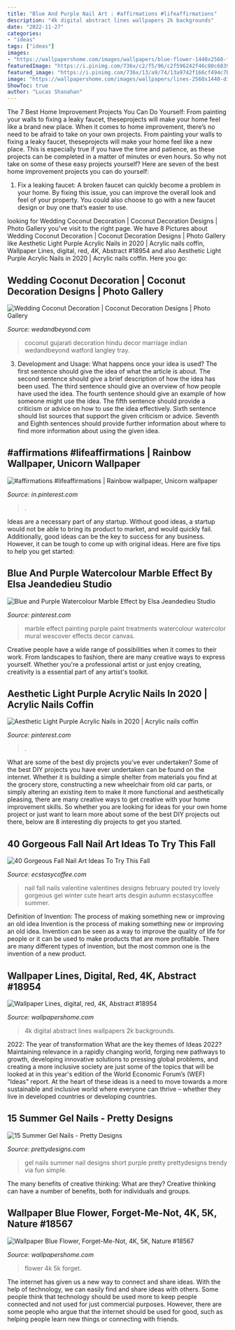 ```yaml
---
title: "Blue And Purple Nail Art : #affirmations #lifeaffirmations"
description: "4k digital abstract lines wallpapers 2k backgrounds"
date: "2022-11-27"
categories:
- "ideas"
tags: ["ideas"]
images:
- "https://wallpapershome.com/images/wallpapers/blue-flower-1440x2560-forget-me-not-4k-5k-18567.jpg"
featuredImage: "https://i.pinimg.com/736x/c2/f5/96/c2f596242f46c80c68395e4bfd1071d9.jpg"
featured_image: "https://i.pinimg.com/736x/13/a9/74/13a9742f166cf494c7b10b7e0a74e5df.jpg"
image: "https://wallpapershome.com/images/wallpapers/lines-2560x1440-digital-red-4k-18954.jpg"
ShowToc: true
author: "Lucas Shanahan"
---
```



The 7 Best Home Improvement Projects You Can Do Yourself: From painting your walls to fixing a leaky faucet, theseprojects will make your home feel like a brand new place.
When it comes to home improvement, there’s no need to be afraid to take on your own projects. From painting your walls to fixing a leaky faucet, theseprojects will make your home feel like a new place. This is especially true if you have the time and patience, as these projects can be completed in a matter of minutes or even hours. So why not take on some of these easy projects yourself? Here are seven of the best home improvement projects you can do yourself: 
1. Fix a leaking faucet: A broken faucet can quickly become a problem in your home. By fixing this issue, you can improve the overall look and feel of your property. You could also choose to go with a new faucet design or buy one that’s easier to use.


	

		
looking for Wedding Coconut Decoration | Coconut Decoration Designs | Photo Gallery you've visit to the right page. We have 8 Pictures about Wedding Coconut Decoration | Coconut Decoration Designs | Photo Gallery like Aesthetic Light Purple Acrylic Nails in 2020 | Acrylic nails coffin, Wallpaper Lines, digital, red, 4K, Abstract #18954 and also Aesthetic Light Purple Acrylic Nails in 2020 | Acrylic nails coffin. Here you go:
		
    
## Wedding Coconut Decoration | Coconut Decoration Designs | Photo Gallery

<img loading=lazy src="http://wedandbeyond.com/images/photo_gallery/category-images/1-17032603jpg.jpg" onerror="this.onerror=null;this.src='https://tse4.mm.bing.net/th?id=OIP._ZKHJyaU6d1fcJX7v02lLQHaLH&amp;pid=15.1';" alt="Wedding Coconut Decoration | Coconut Decoration Designs | Photo Gallery">

_Source: wedandbeyond.com_

>coconut gujarati decoration hindu decor marriage indian wedandbeyond watford langley tray. 

	

3. Development and Usage: What happens once your idea is used?
The first sentence should give the idea of what the article is about. The second sentence should give a brief description of how the idea has been used. The third sentence should give an overview of how people have used the idea. The fourth sentence should give an example of how someone might use the idea. The fifth sentence should provide a criticism or advice on how to use the idea effectively. Sixth sentence should list sources that support the given criticism or advice. Seventh and Eighth sentences should provide further information about where to find more information about using the given idea.

    
## #affirmations #lifeaffirmations | Rainbow Wallpaper, Unicorn Wallpaper

<img loading=lazy src="https://i.pinimg.com/736x/13/a9/74/13a9742f166cf494c7b10b7e0a74e5df.jpg" onerror="this.onerror=null;this.src='https://tse2.mm.bing.net/th?id=OIP.4JeLPNaDnIdOnlUFh47ndgHaNJ&amp;pid=15.1';" alt="#affirmations #lifeaffirmations | Rainbow wallpaper, Unicorn wallpaper">

_Source: in.pinterest.com_

>. 

	

Ideas are a necessary part of any startup. Without good ideas, a startup would not be able to bring its product to market, and would quickly fail. Additionally, good ideas can be the key to success for any business. However, it can be tough to come up with original ideas. Here are five tips to help you get started: 

    
## Blue And Purple Watercolour Marble Effect By Elsa Jeandedieu Studio

<img loading=lazy src="https://i.pinimg.com/736x/e5/07/68/e50768399ad664a557b5eab4665f69a4.jpg" onerror="this.onerror=null;this.src='https://tse2.mm.bing.net/th?id=OIP.VoW8Sej_0Jn5py3OEqda7gHaJ3&amp;pid=15.1';" alt="Blue and Purple Watercolour Marble Effect by Elsa Jeandedieu Studio">

_Source: pinterest.com_

>marble effect painting purple paint treatments watercolour watercolor mural wescover effects decor canvas. 

	

Creative people have a wide range of possibilities when it comes to their work. From landscapes to fashion, there are many creative ways to express yourself. Whether you're a professional artist or just enjoy creating, creativity is a essential part of any artist's toolkit.

    
## Aesthetic Light Purple Acrylic Nails In 2020 | Acrylic Nails Coffin

<img loading=lazy src="https://i.pinimg.com/736x/c2/f5/96/c2f596242f46c80c68395e4bfd1071d9.jpg" onerror="this.onerror=null;this.src='https://tse3.mm.bing.net/th?id=OIP.6vW2OF0KqKJglnHBIVZT4AHaMT&amp;pid=15.1';" alt="Aesthetic Light Purple Acrylic Nails in 2020 | Acrylic nails coffin">

_Source: pinterest.com_

>. 

	

What are some of the best diy projects you’ve ever undertaken?
Some of the best DIY projects you have ever undertaken can be found on the internet. Whether it is building a simple shelter from materials you find at the grocery store, constructing a new wheelchair from old car parts, or simply altering an existing item to make it more functional and aesthetically pleasing, there are many creative ways to get creative with your home improvement skills. So whether you are looking for ideas for your own home project or just want to learn more about some of the best DIY projects out there, below are 8 interesting diy projects to get you started.

    
## 40 Gorgeous Fall Nail Art Ideas To Try This Fall

<img loading=lazy src="https://i0.wp.com/www.ecstasycoffee.com/wp-content/uploads/2016/09/Fall-Nail-Art-Idea.jpg" onerror="this.onerror=null;this.src='https://tse4.mm.bing.net/th?id=OIP.1A-vdxllfIjJuCMLymknwgHaNJ&amp;pid=15.1';" alt="40 Gorgeous Fall Nail Art Ideas To Try This Fall">

_Source: ecstasycoffee.com_

>nail fall nails valentine valentines designs february pouted try lovely gorgeous gel winter cute heart arts desgin autumn ecstasycoffee summer. 

	

Definition of Invention: The process of making something new or improving an old idea
Invention is the process of making something new or improving an old idea. Invention can be seen as a way to improve the quality of life for people or it can be used to make products that are more profitable. There are many different types of invention, but the most common one is the invention of a new product.

    
## Wallpaper Lines, Digital, Red, 4K, Abstract #18954

<img loading=lazy src="https://wallpapershome.com/images/wallpapers/lines-2560x1440-digital-red-4k-18954.jpg" onerror="this.onerror=null;this.src='https://tse3.mm.bing.net/th?id=OIP.SHp1jkPkOGwCd53lr2mqsAHaEK&amp;pid=15.1';" alt="Wallpaper Lines, digital, red, 4K, Abstract #18954">

_Source: wallpapershome.com_

>4k digital abstract lines wallpapers 2k backgrounds. 

	

2022: The year of transformation
What are the key themes of Ideas 2022? Maintaining relevance in a rapidly changing world, forging new pathways to growth, developing innovative solutions to pressing global problems, and creating a more inclusive society are just some of the topics that will be looked at in this year's edition of the World Economic Forum’s (WEF) "Ideas" report. At the heart of these ideas is a need to move towards a more sustainable and inclusive world where everyone can thrive – whether they live in developed countries or developing countries.

    
## 15 Summer Gel Nails - Pretty Designs

<img loading=lazy src="http://www.prettydesigns.com/wp-content/uploads/2014/07/Purple-Gel-Nails.jpg" onerror="this.onerror=null;this.src='https://tse1.mm.bing.net/th?id=OIP.kGSa3a0rzG0yfkgVcgRlnwHaJ6&amp;pid=15.1';" alt="15 Summer Gel Nails - Pretty Designs">

_Source: prettydesigns.com_

>gel nails summer nail designs short purple pretty prettydesigns trendy via fun simple. 

	

The many benefits of creative thinking: What are they?
Creative thinking can have a number of benefits, both for individuals and groups.

    
## Wallpaper Blue Flower, Forget-Me-Not, 4K, 5K, Nature #18567

<img loading=lazy src="https://wallpapershome.com/images/wallpapers/blue-flower-1440x2560-forget-me-not-4k-5k-18567.jpg" onerror="this.onerror=null;this.src='https://tse4.mm.bing.net/th?id=OIP.NdAOwgiQugYrzir3e8jBUgHaNK&amp;pid=15.1';" alt="Wallpaper Blue Flower, Forget-Me-Not, 4K, 5K, Nature #18567">

_Source: wallpapershome.com_

>flower 4k 5k forget. 

	

The internet has given us a new way to connect and share ideas. With the help of technology, we can easily find and share ideas with others. Some people think that technology should be used more to keep people connected and not used for just commercial purposes. However, there are some people who argue that the internet should be used for good, such as helping people learn new things or connecting with friends.


